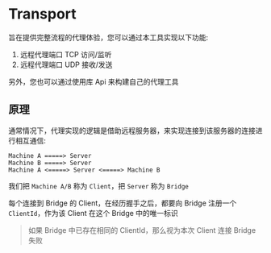 # Transport

旨在提供完整流程的代理体验，您可以通过本工具实现以下功能:

1. 远程代理端口 TCP 访问/监听
2. 远程代理端口 UDP 接收/发送

另外，您也可以通过使用库 Api 来构建自己的代理工具


## 原理

通常情况下，代理实现的逻辑是借助远程服务器，来实现连接到该服务器的连接进行相互通信:

```text
Machine A =====> Server
Machine B =====> Server
Machine A <=====> Server <=====> Machine B
```

我们把 `Machine A/B` 称为 `Client`，把 `Server` 称为 `Bridge`

每个连接到 Bridge 的 Client，在经历握手之后，都要向 Bridge 注册一个 `ClientId`，作为该 Client 在这个 Bridge 中的唯一标识

> 如果 Bridge 中已存在相同的 ClientId，那么视为本次 Client 连接 Bridge 失败